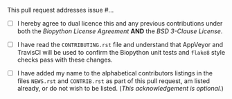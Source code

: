 This pull request addresses issue #...

<!--- Please read each of the following items and confirm by replacing
 !--the [ ] with a [X] --->

- [ ] I hereby agree to dual licence this and any previous contributions under both
the _Biopython License Agreement_ **AND** the _BSD 3-Clause License_.

- [ ] I have read the ``CONTRIBUTING.rst`` file and understand that AppVeyor and
TravisCI will be used to confirm the Biopython unit tests and ``flake8`` style
checks pass with these changes.

- [ ] I have added my name to the alphabetical contributors listings in the files
``NEWS.rst`` and ``CONTRIB.rst`` as part of this pull request, am listed
already, or do not wish to be listed. (*This acknowledgement is optional.*)
